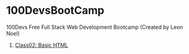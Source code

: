 # 100DevsBootCamp
100Devs Free Full Stack Web Development Bootcamp (Created by Leon Noel)

<ol>
    <li><a href="https://github.com/smoffs/100DevsBootCamp/tree/main/Class02">Class02: Basic HTML</a></li>
</ol>

